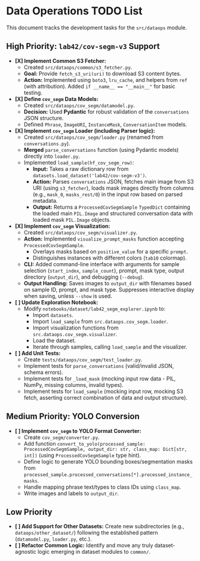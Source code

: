 # Data Operations TODO List

This document tracks the development tasks for the `src/dataops` module.

## High Priority: `lab42/cov-segm-v3` Support

*   **[X] Implement Common S3 Fetcher:**
    *   Created `src/dataops/common/s3_fetcher.py`.
    *   **Goal:** Provide `fetch_s3_uri(uri)` to download S3 content bytes.
    *   **Action:** Implemented using `boto3`, `lru_cache`, and helpers from `ref` (with attribution). Added `if __name__ == "__main__"` for basic testing.
*   **[X] Define `cov_segm` Data Models:**
    *   Created `src/dataops/cov_segm/datamodel.py`.
    *   **Decision:** Used **Pydantic** for robust validation of the `conversations` JSON structure.
    *   Defined `Phrase`, `ImageURI`, `InstanceMask`, `ConversationItem` models.
*   **[X] Implement `cov_segm` Loader (including Parser logic):**
    *   Created `src/dataops/cov_segm/loader.py` (renamed from `conversations.py`).
    *   **Merged** `parse_conversations` function (using Pydantic models) directly into `loader.py`.
    *   Implemented `load_sample(hf_cov_segm_row)`:
        *   **Input:** Takes a raw dictionary row from `datasets.load_dataset('lab42/cov-segm-v3')`.
        *   **Action:** Parses `conversations` JSON, fetches main image from S3 URI (using `s3_fetcher`), loads mask images directly from columns (e.g., `mask_0`, `masks_rest/0`) in the input row based on parsed metadata.
        *   **Output:** Returns a `ProcessedCovSegmSample` `TypedDict` containing the loaded main `PIL.Image` and structured conversation data with loaded mask `PIL.Image` objects.
*   **[X] Implement `cov_segm` Visualization:**
    *   Created `src/dataops/cov_segm/visualizer.py`.
    *   **Action:** Implemented `visualize_prompt_masks` function accepting `ProcessedCovSegmSample`.
        *   Overlays masks based on `positive_value` for a specific `prompt`.
        *   Distinguishes instances with different colors (`tab10` colormap).
    *   **CLI:** Added command-line interface with arguments for sample selection (`start_index`, `sample_count`), prompt, mask type, output directory (`output_dir`), and debugging (`--debug`).
    *   **Output Handling:** Saves images to `output_dir` with filenames based on sample ID, prompt, and mask type. Suppresses interactive display when saving, unless `--show` is used.
*   **[ ] Update Exploration Notebook:**
    *   Modify `notebooks/dataset/lab42_segm_explorer.ipynb` to:
        *   Import `datasets`.
        *   Import `load_sample` from `src.dataops.cov_segm.loader`.
        *   Import visualization functions from `src.dataops.cov_segm.visualizer`.
        *   Load the dataset.
        *   Iterate through samples, calling `load_sample` and the visualizer.
*   **[ ] Add Unit Tests:**
    *   Create `tests/dataops/cov_segm/test_loader.py`.
    *   Implement tests for `parse_conversations` (valid/invalid JSON, schema errors).
    *   Implement tests for `_load_mask` (mocking input row data - PIL, NumPy, missing columns, invalid types).
    *   Implement tests for `load_sample` (mocking input row, mocking S3 fetch, asserting correct combination of data and output structure).

## Medium Priority: YOLO Conversion

*   **[ ] Implement `cov_segm` to YOLO Format Converter:**
    *   Create `cov_segm/converter.py`.
    *   Add function `convert_to_yolo(processed_sample: ProcessedCovSegmSample, output_dir: str, class_map: Dict[str, int])` (using `ProcessedCovSegmSample` type hint).
    *   Define logic to generate YOLO bounding boxes/segmentation masks from `processed_sample.processed_conversations[*].processed_instance_masks`.
    *   Handle mapping phrase text/types to class IDs using `class_map`.
    *   Write images and labels to `output_dir`.

## Low Priority

*   **[ ] Add Support for Other Datasets:** Create new subdirectories (e.g., `dataops/other_dataset/`) following the established pattern (`datamodel.py`, `loader.py`, etc.).
*   **[ ] Refactor Common Logic:** Identify and move any truly dataset-agnostic logic emerging in dataset modules to `common/`.